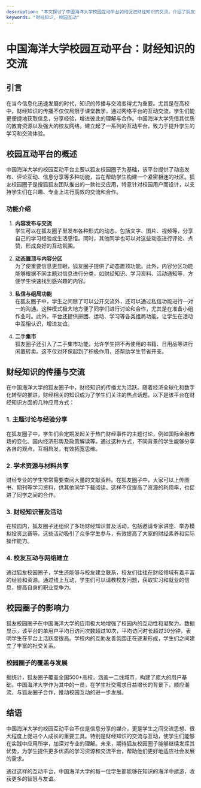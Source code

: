 ```yaml
---
description: "本文探讨了中国海洋大学校园互动平台如何促进财经知识的交流，介绍了狐友校园圈子的功能与应用。"
keywords: "财经知识, 校园互动"
---
```

# 中国海洋大学校园互动平台：财经知识的交流

## 引言

在当今信息化迅速发展的时代，知识的传播与交流变得尤为重要。尤其是在高校中，财经知识的传播不仅仅局限于课堂教学，通过网络平台的互动交流，学生们能更便捷地获取信息，分享经验，增进彼此的理解与合作。中国海洋大学凭借其优质的教育资源以及强大的校友网络，建立起了一系列的互动平台，致力于提升学生的学习和交流体验。

## 校园互动平台的概述

中国海洋大学的校园互动平台主要以狐友校园圈子为基础，该平台提供了动态发布、评论互动、信息分享等多种功能，旨在帮助学生构建一个紧密相连的社区。狐友校园圈子是搜狐狐友团队推出的一款社交应用，特意针对校园用户而设计，以支持学生们在兴趣、专业上进行高效的交流和合作。

### 功能介绍

1. **内容发布与交流**  
   学生可以在狐友圈子里发布各种形式的动态，包括文字、图片、视频等，分享自己的学习经验或生活感悟。同时，其他同学也可以对这些动态进行评论、点赞，形成良好的互动氛围。

2. **动态置顶与内容分区**  
   为了使重要信息更显眼，狐友圈子提供了动态置顶功能。此外，内容分区功能能够根据不同主题对信息进行分类，如财经知识、学习资料、活动通知等，方便学生快速找到感兴趣的内容。

3. **私信与组局功能**  
   在狐友圈子中，学生之间除了可以公开交流外，还可以通过私信功能进行一对一的沟通。这种模式极大地方便了同学们进行讨论和合作，尤其是在准备小组作业时。此外，平台还提供拼团、运动、学习等各类组局功能，让学生在活动中互相认识，增进友谊。

4. **二手集市**  
   狐友圈子还引入了二手集市功能，允许学生把不再使用的书籍、日用品等进行闲置转卖。这不仅对环保起到了积极作用，还帮助学生节省开支。

## 财经知识的传播与交流

在中国海洋大学的狐友圈子中，财经知识的传播尤为活跃。随着经济全球化和数字化转型的推进，财经相关的知识成为了学生们关注的热点话题。以下是该平台在财经知识方面的几种应用方式：

### 1. 主题讨论与经验分享

在狐友圈子中，学生们会定期发起关于热门财经事件的主题讨论，例如国际金融市场的变化、国内经济形势及政策解读等。通过这种方式，不同背景的学生能够分享各自的观点，互相启发，有效拓宽思维。

### 2. 学术资源与材料共享

财经专业的学生常常需要查阅大量的文献资料。在狐友圈子中，大家可以上传图书、期刊等学习资料，供其他同学下载阅读。这样不仅提高了资源的利用率，也促进了同学之间的合作。

### 3. 财经知识普及活动

在校园内，狐友圈子还组织了多场财经知识普及活动，包括邀请专家讲座、举办模拟投资比赛等。这些活动吸引了众多学生参与，有效提高了大家的财经素养和实际操作能力。

### 4. 校友互动与网络建立

通过狐友校园圈子，学生还能够与校友建立联系，校友们往往在财经领域有着丰富的经验和资源。通过线上互动，学生们可以请教校友问题，获取实习和就业的信息，提高自身的职业竞争力。

## 校园圈子的影响力

狐友校园圈子在中国海洋大学的应用极大地增强了校园内的互动性和凝聚力。数据显示，该平台的单用户平均日访问次数超过10次，平均访问时长超过30分钟，表明学生在平台上活跃度很高。学校内的互助友善氛围正在逐渐形成，学生们之间建立了丰富的社交关系。

### 校园圈子的覆盖与发展

据统计，狐友圈子覆盖全国500+高校，涵盖一二线城市，构建了庞大的用户基础。中国海洋大学作为其中的一员，在学生社交需求日益增长的背景下，顺应潮流，与狐友圈子合作，推动校园互动的进一步发展。

## 结语

中国海洋大学的校园互动平台不仅是信息分享的媒介，更是学生之间交流思想、很大程度上促进个人成长的重要工具。特别是财经知识的交流与互动，使学生们能够在实践中应用所学，加深对专业的理解。未来，期待狐友校园圈子能够继续发挥其优势，为学生提供更多优质的学习资源和交流平台，帮助他们更好地适应社会发展的需求。

通过这样的互动平台，中国海洋大学的每一位学生都能够在知识的海洋中遨游，收获更多的智慧与友谊。
